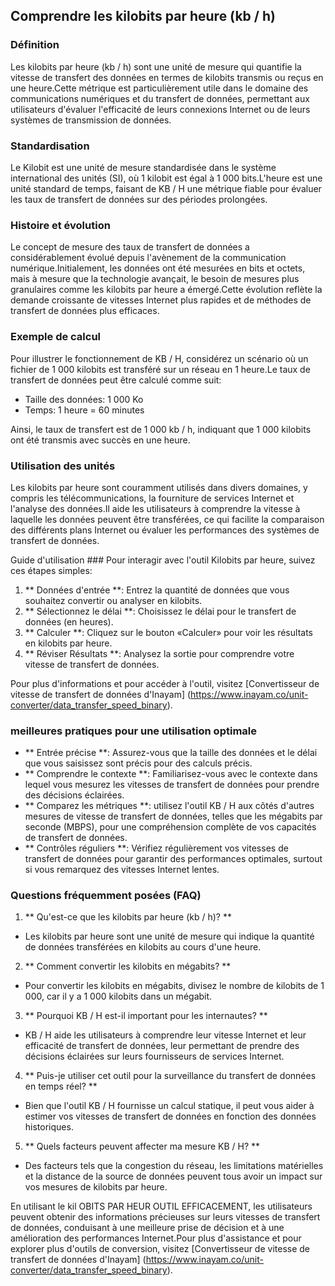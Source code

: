 ## Comprendre les kilobits par heure (kb / h)

### Définition
Les kilobits par heure (kb / h) sont une unité de mesure qui quantifie la vitesse de transfert des données en termes de kilobits transmis ou reçus en une heure.Cette métrique est particulièrement utile dans le domaine des communications numériques et du transfert de données, permettant aux utilisateurs d'évaluer l'efficacité de leurs connexions Internet ou de leurs systèmes de transmission de données.

### Standardisation
Le Kilobit est une unité de mesure standardisée dans le système international des unités (SI), où 1 kilobit est égal à 1 000 bits.L'heure est une unité standard de temps, faisant de KB / H une métrique fiable pour évaluer les taux de transfert de données sur des périodes prolongées.

### Histoire et évolution
Le concept de mesure des taux de transfert de données a considérablement évolué depuis l'avènement de la communication numérique.Initialement, les données ont été mesurées en bits et octets, mais à mesure que la technologie avançait, le besoin de mesures plus granulaires comme les kilobits par heure a émergé.Cette évolution reflète la demande croissante de vitesses Internet plus rapides et de méthodes de transfert de données plus efficaces.

### Exemple de calcul
Pour illustrer le fonctionnement de KB / H, considérez un scénario où un fichier de 1 000 kilobits est transféré sur un réseau en 1 heure.Le taux de transfert de données peut être calculé comme suit:

- Taille des données: 1 000 Ko
- Temps: 1 heure = 60 minutes

Ainsi, le taux de transfert est de 1 000 kb / h, indiquant que 1 000 kilobits ont été transmis avec succès en une heure.

### Utilisation des unités
Les kilobits par heure sont couramment utilisés dans divers domaines, y compris les télécommunications, la fourniture de services Internet et l'analyse des données.Il aide les utilisateurs à comprendre la vitesse à laquelle les données peuvent être transférées, ce qui facilite la comparaison des différents plans Internet ou évaluer les performances des systèmes de transfert de données.

Guide d'utilisation ###
Pour interagir avec l'outil Kilobits par heure, suivez ces étapes simples:

1. ** Données d'entrée **: Entrez la quantité de données que vous souhaitez convertir ou analyser en kilobits.
2. ** Sélectionnez le délai **: Choisissez le délai pour le transfert de données (en heures).
3. ** Calculer **: Cliquez sur le bouton «Calculer» pour voir les résultats en kilobits par heure.
4. ** Réviser Résultats **: Analysez la sortie pour comprendre votre vitesse de transfert de données.

Pour plus d'informations et pour accéder à l'outil, visitez [Convertisseur de vitesse de transfert de données d'Inayam] (https://www.inayam.co/unit-converter/data_transfer_speed_binary).

### meilleures pratiques pour une utilisation optimale
- ** Entrée précise **: Assurez-vous que la taille des données et le délai que vous saisissez sont précis pour des calculs précis.
- ** Comprendre le contexte **: Familiarisez-vous avec le contexte dans lequel vous mesurez les vitesses de transfert de données pour prendre des décisions éclairées.
- ** Comparez les métriques **: utilisez l'outil KB / H aux côtés d'autres mesures de vitesse de transfert de données, telles que les mégabits par seconde (MBPS), pour une compréhension complète de vos capacités de transfert de données.
- ** Contrôles réguliers **: Vérifiez régulièrement vos vitesses de transfert de données pour garantir des performances optimales, surtout si vous remarquez des vitesses Internet lentes.

### Questions fréquemment posées (FAQ)

1. ** Qu'est-ce que les kilobits par heure (kb / h)? **
- Les kilobits par heure sont une unité de mesure qui indique la quantité de données transférées en kilobits au cours d'une heure.

2. ** Comment convertir les kilobits en mégabits? **
- Pour convertir les kilobits en mégabits, divisez le nombre de kilobits de 1 000, car il y a 1 000 kilobits dans un mégabit.

3. ** Pourquoi KB / H est-il important pour les internautes? **
- KB / H aide les utilisateurs à comprendre leur vitesse Internet et leur efficacité de transfert de données, leur permettant de prendre des décisions éclairées sur leurs fournisseurs de services Internet.

4. ** Puis-je utiliser cet outil pour la surveillance du transfert de données en temps réel? **
- Bien que l'outil KB / H fournisse un calcul statique, il peut vous aider à estimer vos vitesses de transfert de données en fonction des données historiques.

5. ** Quels facteurs peuvent affecter ma mesure KB / H? **
- Des facteurs tels que la congestion du réseau, les limitations matérielles et la distance de la source de données peuvent tous avoir un impact sur vos mesures de kilobits par heure.

En utilisant le kil OBITS PAR HEUR OUTIL EFFICACEMENT, les utilisateurs peuvent obtenir des informations précieuses sur leurs vitesses de transfert de données, conduisant à une meilleure prise de décision et à une amélioration des performances Internet.Pour plus d'assistance et pour explorer plus d'outils de conversion, visitez [Convertisseur de vitesse de transfert de données d'Inayam] (https://www.inayam.co/unit-converter/data_transfer_speed_binary).